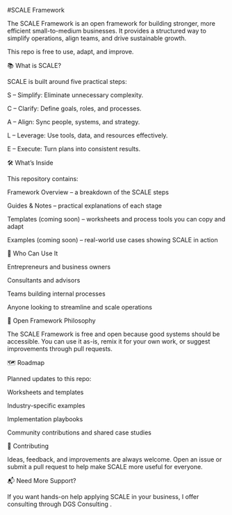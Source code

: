 #SCALE Framework

The SCALE Framework is an open framework for building stronger, more efficient small-to-medium businesses. It provides a structured way to simplify operations, align teams, and drive sustainable growth.

This repo is free to use, adapt, and improve.

📚 What is SCALE?

SCALE is built around five practical steps:

S – Simplify: Eliminate unnecessary complexity.

C – Clarify: Define goals, roles, and processes.

A – Align: Sync people, systems, and strategy.

L – Leverage: Use tools, data, and resources effectively.

E – Execute: Turn plans into consistent results.

🛠 What’s Inside

This repository contains:

Framework Overview – a breakdown of the SCALE steps

Guides & Notes – practical explanations of each stage

Templates (coming soon) – worksheets and process tools you can copy and adapt

Examples (coming soon) – real-world use cases showing SCALE in action

🎯 Who Can Use It

Entrepreneurs and business owners

Consultants and advisors

Teams building internal processes

Anyone looking to streamline and scale operations

🌱 Open Framework Philosophy

The SCALE Framework is free and open because good systems should be accessible. You can use it as-is, remix it for your own work, or suggest improvements through pull requests.

🗺 Roadmap

Planned updates to this repo:

 Worksheets and templates

 Industry-specific examples

 Implementation playbooks

 Community contributions and shared case studies

🤝 Contributing

Ideas, feedback, and improvements are always welcome. Open an issue or submit a pull request to help make SCALE more useful for everyone.

📬 Need More Support?

If you want hands-on help applying SCALE in your business, I offer consulting through DGS Consulting
.
